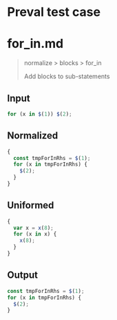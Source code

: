 # Preval test case

# for_in.md

> normalize > blocks > for_in
>
> Add blocks to sub-statements

## Input

`````js filename=intro
for (x in $(1)) $(2);
`````

## Normalized

`````js filename=intro
{
  const tmpForInRhs = $(1);
  for (x in tmpForInRhs) {
    $(2);
  }
}
`````

## Uniformed

`````js filename=intro
{
  var x = x(8);
  for (x in x) {
    x(8);
  }
}
`````

## Output

`````js filename=intro
const tmpForInRhs = $(1);
for (x in tmpForInRhs) {
  $(2);
}
`````
